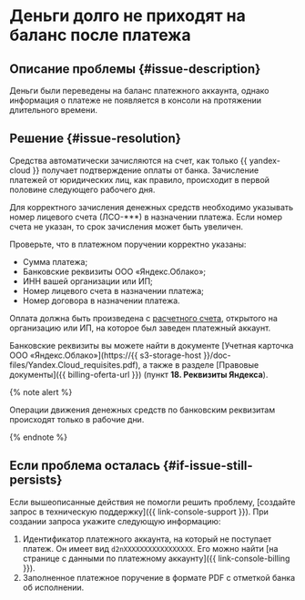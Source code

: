 # Деньги долго не приходят на баланс после платежа


## Описание проблемы {#issue-description}

Деньги были переведены на баланс платежного аккаунта, однако информация о платеже не появляется в консоли на протяжении длительного времени.

## Решение {#issue-resolution}

Средства автоматически зачисляются на счет, как только {{ yandex-cloud }} получает подтверждение оплаты от банка. Зачисление платежей от юридических лиц, как правило, происходит в первой половине следующего рабочего дня.


Для корректного зачисления денежных средств необходимо указывать номер лицевого счета (ЛСО-***) в назначении платежа. Если номер счета не указан, то срок зачисления может быть увеличен.


Проверьте, что в платежном поручении корректно указаны:

* Сумма платежа;
* Банковские реквизиты ООО «Яндекс.Облако»;
* ИНН вашей организации или ИП;
* Номер лицевого счета в назначении платежа;
* Номер договора в назначении платежа.

Оплата должна быть произведена с [расчетного счета](../../../billing/operations/pay-the-bill.md#organizaciyam-i-ip), открытого на организацию или ИП, на которое был заведен платежный аккаунт.

Банковские реквизиты вы можете найти в документе [Учетная карточка ООО «Яндекс.Облако»](https://{{ s3-storage-host }}/doc-files/Yandex.Cloud_requisites.pdf), а также в разделе [Правовые документы]({{ billing-oferta-url }}) (пункт **18. Реквизиты Яндекса**).

{% note alert %}

Операции движения денежных средств по банковским реквизитам происходят только в рабочие дни.

{% endnote %}

## Если проблема осталась {#if-issue-still-persists}

Если вышеописанные действия не помогли решить проблему, [создайте запрос в техническую поддержку]({{ link-console-support }}). При создании запроса укажите следующую информацию:

1. Идентификатор платежного аккаунта, на который не поступает платеж.  Он имеет вид `d2nXXXXXXXXXXXXXXXXX`.  Его можно найти [на странице с данными по платежному аккаунту]({{ link-console-billing }}).
1. Заполненное платежное поручение в формате PDF с отметкой банка об исполнении.
